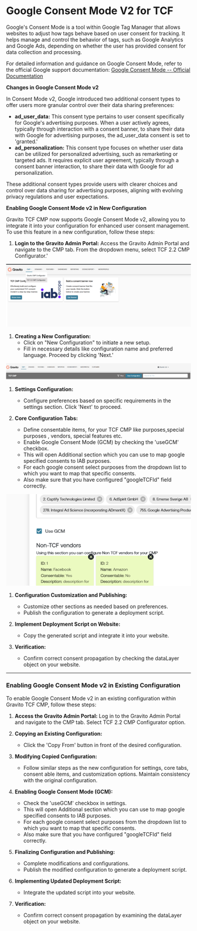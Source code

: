 # Google Consent Mode V2 for TCF

Google's Consent Mode is a tool within Google Tag Manager that allows websites to adjust how tags behave based on user consent for tracking. It helps manage and control the behavior of tags, such as Google Analytics and Google Ads, depending on whether the user has provided consent for data collection and processing.

For detailed information and guidance on Google Consent Mode, refer to the official Google support documentation: [Google Consent Mode -- Official Documentation](https://support.google.com/analytics/answer/9976101?hl=en)

**Changes in Google Consent Mode v2**

In Consent Mode v2, Google introduced two additional consent types to offer users more granular control over their data sharing preferences:

- **ad_user_data:** This consent type pertains to user consent specifically for Google's advertising purposes. When a user actively agrees, typically through interaction with a consent banner, to share their data with Google for advertising purposes, the ad_user_data consent is set to 'granted.'
- **ad_personalization:** This consent type focuses on whether user data can be utilized for personalized advertising, such as remarketing or targeted ads. It requires explicit user agreement, typically through a consent banner interaction, to share their data with Google for ad personalization.

These additional consent types provide users with clearer choices and control over data sharing for advertising purposes, aligning with evolving privacy regulations and user expectations.

**Enabling Google Consent Mode v2 in New Configuration**

Gravito TCF CMP now supports Google Consent Mode v2, allowing you to integrate it into your configuration for enhanced user consent management. To use this feature in a new configuration, follow these steps:

1.  **Login to the Gravito Admin Portal:** Access the Gravito Admin Portal and navigate to the CMP tab. From the dropdown menu, select TCF 2.2 CMP Configurator.'

![](../img/tcf_configurator.png)

1.  **Creating a New Configuration:**
    - Click on "New Configuration" to initiate a new setup.
    - Fill in necessary details like configuration name and preferred language. Proceed by clicking 'Next.'

![](../img/newconfiguration.png)

1.  **Settings Configuration:**

    - Configure preferences based on specific requirements in the settings section. Click 'Next' to proceed.

1.  **Core Configuration Tabs:**
    - Define consentable items, for your TCF CMP like purposes,special purposes , vendors, special features etc.
    - Enable Google Consent Mode (GCM) by checking the 'useGCM' checkbox.
    - This will open Additional section which you can use to map google specified consents to IAB purposes.
    - For each google consent select purposes from the dropdown list to which you want to map that specific consents.
    - Also make sure that you have configured "googleTCFId" field correctly.

![](../img/gcmsettings.png)

1.  **Configuration Customization and Publishing:**

    - Customize other sections as needed based on preferences.
    - Publish the configuration to generate a deployment script.

1.  **Implement Deployment Script on Website:**

    - Copy the generated script and integrate it into your website.

1.  **Verification:**
    - Confirm correct consent propagation by checking the dataLayer object on your website.

---

### **Enabling Google Consent Mode v2 in Existing Configuration** 

To enable Google Consent Mode v2 in an existing configuration within Gravito TCF CMP, follow these steps:

1.  **Access the Gravito Admin Portal:** Log in to the Gravito Admin Portal and navigate to the CMP tab. Select TCF 2.2 CMP Configurator option.

1.  **Copying an Existing Configuration:**

    - Click the 'Copy From' button in front of the desired configuration.

1.  **Modifying Copied Configuration:**

    - Follow similar steps as the new configuration for settings, core tabs, consent able items, and customization options. Maintain consistency with the original configuration.

1.  **Enabling Google Consent Mode (GCM):**

    - Check the 'useGCM' checkbox in settings.
    - This will open Additional section which you can use to map google specified consents to IAB purposes.
    - For each google consent select purposes from the dropdown list to which you want to map that specific consents.
    - Also make sure that you have configured "googleTCFId" field correctly.

1.  **Finalizing Configuration and Publishing:**

    - Complete modifications and configurations.
    - Publish the modified configuration to generate a deployment script.

1.  **Implementing Updated Deployment Script:**

    - Integrate the updated script into your website.

1.  **Verification:**
    - Confirm correct consent propagation by examining the dataLayer object on your website.
